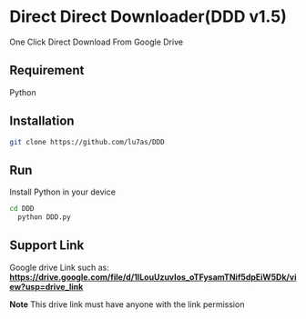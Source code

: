 
# Direct Direct Downloader(DDD v1.5)
One Click Direct Download From Google Drive

## Requirement
Python

## Installation
```bash
git clone https://github.com/lu7as/DDD
```
## Run

Install Python in your device
```bash
cd DDD
  python DDD.py
```
## Support Link
Google drive Link such as: **https://drive.google.com/file/d/1lLouUzuvIos_oTFysamTNif5dpEiW5Dk/view?usp=drive_link**

**Note** This drive link must have anyone with the link permission


    
